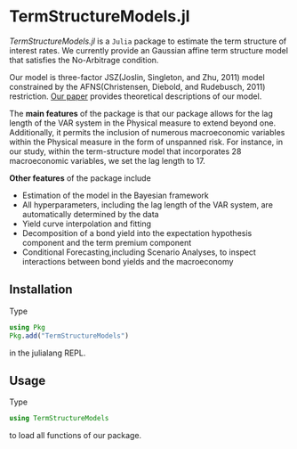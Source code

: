 # TermStructureModels.jl

_TermStructureModels.jl_ is a `Julia` package to estimate the term structure of interest rates. We currently provide an Gaussian affine term structure model that satisfies the No-Arbitrage condition.

Our model is three-factor JSZ(Joslin, Singleton, and Zhu, 2011) model constrained by the AFNS(Christensen, Diebold, and Rudebusch, 2011) restriction. [Our paper](https://papers.ssrn.com/sol3/papers.cfm?abstract_id=4708628) provides theoretical descriptions of our model.

The **main features** of the package is that our package allows for the lag length of the VAR system in the Physical measure to extend beyond one. Additionally, it permits the inclusion of numerous macroeconomic variables within the Physical measure in the form of unspanned risk. For instance, in our study, within the term-structure model that incorporates 28 macroeconomic variables, we set the lag length to 17.

**Other features** of the package include

- Estimation of the model in the Bayesian framework
- All hyperparameters, including the lag length of the VAR system, are automatically determined by the data
- Yield curve interpolation and fitting
- Decomposition of a bond yield into the expectation hypothesis component and the term premium component
- Conditional Forecasting,including Scenario Analyses, to inspect interactions between bond yields and the macroeconomy

## Installation

Type

```julia
using Pkg
Pkg.add("TermStructureModels")
```

in the julialang REPL.

## Usage

Type

```julia
using TermStructureModels
```

to load all functions of our package.
